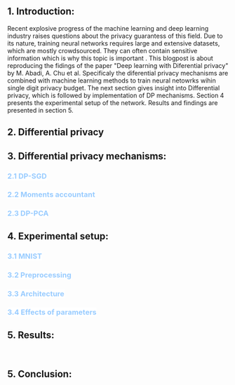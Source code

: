 
<h2>1. Introduction:</h2>
Recent explosive progress of the machine learning and deep learning industry raises questions about the privacy guarantess of this field. Due to its nature, training neural networks requires large and extensive datasets, which are mostly crowdsourced. They can often contain sensitive information which is why this topic is important . This blogpost is about reproducing the fidings of the paper "Deep learning with Diferential privacy" by M. Abadi, A. Chu et al. Specificaly the diferential privacy mechanisms are combined with machine learning methods to train neural netowrks wihin single digit privacy budget. The next section gives insight into Differential privacy, which is followed by implementation of DP mechanisms. Section 4 presents the experimental setup of the network. Results and findings are presented in section 5.
<h2>2. Differential privacy</h2>

<h2>3. Differential privacy mechanisms:</h2>
<h3><span style="color: #99ccff; background-color: #ffffff;"><strong>2.1 DP-SGD</strong></span></h3>
<h3><span style="color: #99ccff; background-color: #ffffff;"><strong>2.2 Moments accountant</strong></span></h3>
<h3><span style="color: #99ccff; background-color: #ffffff;"><strong>2.3 DP-PCA</strong></span></h3>
<h2>4. Experimental setup:</h2>
<h3><span style="color: #99ccff; background-color: #ffffff;"><strong>3.1 MNIST</strong></span></h3>
<h3><span style="color: #99ccff; background-color: #ffffff;"><strong>3.2 Preprocessing</strong></span></h3>
<h3><span style="color: #99ccff; background-color: #ffffff;"><strong>3.3 Architecture</strong></span></h3>
<h3><span style="color: #99ccff; background-color: #ffffff;"><strong>3.4 Effects of parameters</strong></span></h3>
<h2>5. Results:</h2>
<p>&nbsp;</p>
<h2>5. Conclusion:</h2>
